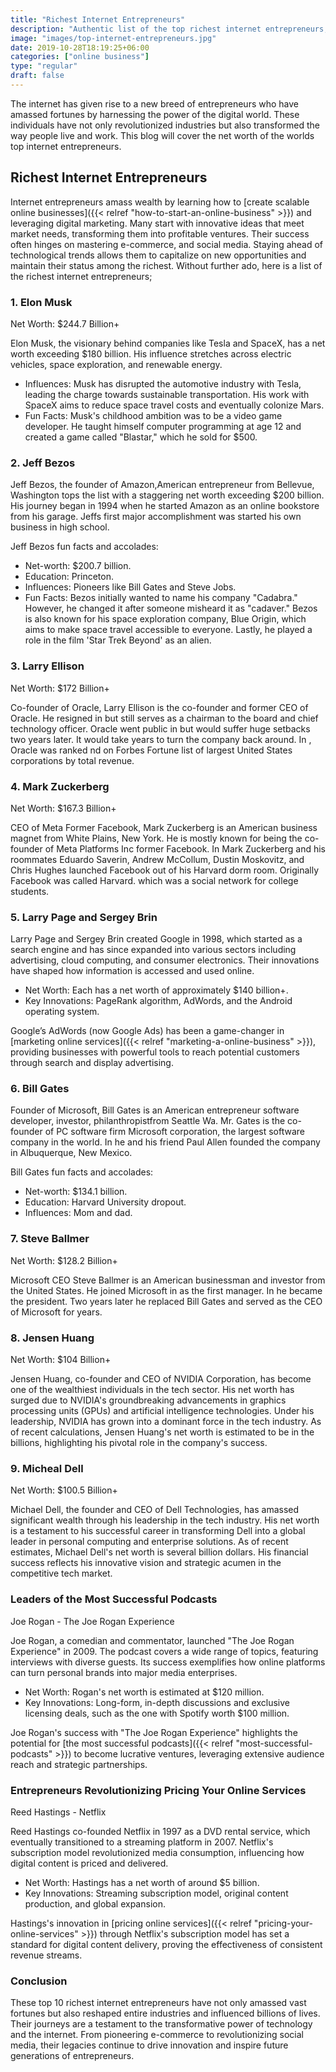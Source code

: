 ```yaml
---
title: "Richest Internet Entrepreneurs"
description: "Authentic list of the top richest internet entrepreneurs, their staggering net worth, significant influences, and fun facts about their journeys to success."
image: "images/top-internet-entrepreneurs.jpg"
date: 2019-10-28T18:19:25+06:00
categories: ["online business"]
type: "regular"
draft: false
---
```


The internet has given rise to a new breed of entrepreneurs who have amassed fortunes by harnessing the power of the digital world. These individuals have not only revolutionized industries but also transformed the way people live and work. This blog will cover the net worth of the worlds top internet entrepreneurs.

## Richest Internet Entrepreneurs

Internet entrepreneurs amass wealth by learning how to [create scalable online businesses]({{< relref "how-to-start-an-online-business" >}}) and leveraging digital marketing. Many start with innovative ideas that meet market needs, transforming them into profitable ventures. Their success often hinges on mastering e-commerce, and social media. Staying ahead of technological trends allows them to capitalize on new opportunities and maintain their status among the richest. Without further ado, here is a list of the richest internet entrepreneurs;

### 1. Elon Musk

Net Worth: $244.7 Billion+

Elon Musk, the visionary behind companies like Tesla and SpaceX, has a net worth exceeding $180 billion. His influence stretches across electric vehicles, space exploration, and renewable energy.

* Influences: Musk has disrupted the automotive industry with Tesla, leading the charge towards sustainable transportation. His work with SpaceX aims to reduce space travel costs and eventually colonize Mars.
* Fun Facts: Musk's childhood ambition was to be a video game developer. He taught himself computer programming at age 12 and created a game called "Blastar," which he sold for $500.

### 2. Jeff Bezos

Jeff Bezos, the founder of Amazon,American entrepreneur from Bellevue, Washington tops the list with a staggering net worth exceeding $200 billion. His journey began in 1994 when he started Amazon as an online bookstore from his garage. Jeffs first major accomplishment was started his own business in high school.

Jeff Bezos fun facts and accolades:

* Net-worth: $200.7 billion.
* Education: Princeton.
* Influences: Pioneers like Bill Gates and Steve Jobs.
* Fun Facts: Bezos initially wanted to name his company "Cadabra." However, he changed it after someone misheard it as "cadaver." Bezos is also known for his space exploration company, Blue Origin, which aims to make space travel accessible to everyone. Lastly, he played a role in the film 'Star Trek Beyond' as an alien.

### 3. Larry Ellison

Net Worth: $172 Billion+

Co-founder of Oracle, Larry Ellison is the co-founder and former CEO of Oracle. He resigned in but still serves as a chairman to the board and chief technology officer. Oracle went public in but would suffer huge setbacks two years later. It would take years to turn the company back around. In , Oracle was ranked nd on Forbes Fortune list of largest United States corporations by total revenue.

### 4. Mark Zuckerberg

Net Worth: $167.3 Billion+

CEO of Meta Former Facebook, Mark Zuckerberg is an American business magnet from White Plains, New York. He is mostly known for being the co-founder of Meta Platforms Inc former Facebook. In Mark Zuckerberg and his roommates Eduardo Saverin, Andrew McCollum, Dustin Moskovitz, and Chris Hughes launched Facebook out of his Harvard dorm room. Originally Facebook was called Harvard. which was a social network for college students.

### 5. Larry Page and Sergey Brin

Larry Page and Sergey Brin created Google in 1998, which started as a search engine and has since expanded into various sectors including advertising, cloud computing, and consumer electronics. Their innovations have shaped how information is accessed and used online.

* Net Worth: Each has a net worth of approximately $140 billion+.
* Key Innovations: PageRank algorithm, AdWords, and the Android operating system.

Google’s AdWords (now Google Ads) has been a game-changer in [marketing online services]({{< relref "marketing-a-online-business" >}}), providing businesses with powerful tools to reach potential customers through search and display advertising.

### 6. Bill Gates

Founder of Microsoft, Bill Gates is an American entrepreneur software developer, investor, philanthropistfrom Seattle Wa. Mr. Gates is the co-founder of PC software firm Microsoft corporation, the largest software company in the world. In he and his friend Paul Allen founded the company in Albuquerque, New Mexico.

Bill Gates fun facts and accolades:

* Net-worth: $134.1 billion.
* Education: Harvard University dropout.
* Influences: Mom and dad.

### 7. Steve Ballmer

Net Worth: $128.2 Billion+

Microsoft CEO Steve Ballmer is an American businessman and investor from the United States. He joined Microsoft in as the first manager. In he became the president. Two years later he replaced Bill Gates and served as the CEO of Microsoft for years.

### 8. Jensen Huang

Net Worth: $104 Billion+

Jensen Huang, co-founder and CEO of NVIDIA Corporation, has become one of the wealthiest individuals in the tech sector. His net worth has surged due to NVIDIA's groundbreaking advancements in graphics processing units (GPUs) and artificial intelligence technologies. Under his leadership, NVIDIA has grown into a dominant force in the tech industry. As of recent calculations, Jensen Huang's net worth is estimated to be in the billions, highlighting his pivotal role in the company's success.

### 9. Micheal Dell

Net Worth: $100.5 Billion+

Michael Dell, the founder and CEO of Dell Technologies, has amassed significant wealth through his leadership in the tech industry. His net worth is a testament to his successful career in transforming Dell into a global leader in personal computing and enterprise solutions. As of recent estimates, Michael Dell's net worth is several billion dollars. His financial success reflects his innovative vision and strategic acumen in the competitive tech market.

### Leaders of the Most Successful Podcasts

Joe Rogan - The Joe Rogan Experience

Joe Rogan, a comedian and commentator, launched "The Joe Rogan Experience" in 2009. The podcast covers a wide range of topics, featuring interviews with diverse guests. Its success exemplifies how online platforms can turn personal brands into major media enterprises.

* Net Worth: Rogan's net worth is estimated at $120 million.
* Key Innovations: Long-form, in-depth discussions and exclusive licensing deals, such as the one with Spotify worth $100 million.

Joe Rogan's success with "The Joe Rogan Experience" highlights the potential for [the most successful podcasts]({{< relref "most-successful-podcasts" >}}) to become lucrative ventures, leveraging extensive audience reach and strategic partnerships.

### Entrepreneurs Revolutionizing Pricing Your Online Services

Reed Hastings - Netflix

Reed Hastings co-founded Netflix in 1997 as a DVD rental service, which eventually transitioned to a streaming platform in 2007. Netflix's subscription model revolutionized media consumption, influencing how digital content is priced and delivered.

* Net Worth: Hastings has a net worth of around $5 billion.
* Key Innovations: Streaming subscription model, original content production, and global expansion.

Hastings's innovation in [pricing online services]({{< relref "pricing-your-online-services" >}}) through Netflix's subscription model has set a standard for digital content delivery, proving the effectiveness of consistent revenue streams.

### Conclusion

These top 10 richest internet entrepreneurs have not only amassed vast fortunes but also reshaped entire industries and influenced billions of lives. Their journeys are a testament to the transformative power of technology and the internet. From pioneering e-commerce to revolutionizing social media, their legacies continue to drive innovation and inspire future generations of entrepreneurs.
